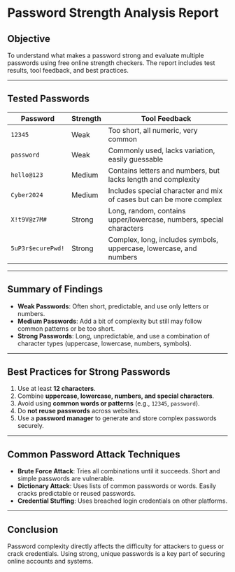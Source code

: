# Password Strength Analysis Report

## Objective
To understand what makes a password strong and evaluate multiple passwords using free online strength checkers. The report includes test results, tool feedback, and best practices.

---

## Tested Passwords

| Password        | Strength | Tool Feedback                                                                 |
|-----------------|----------|--------------------------------------------------------------------------------|
| `12345`         | Weak     | Too short, all numeric, very common                                            |
| `password`      | Weak     | Commonly used, lacks variation, easily guessable                              |
| `hello@123`      | Medium   | Contains letters and numbers, but lacks length and complexity                 |
| `Cyber2024`    | Medium   | Includes special character and mix of cases but can be more complex           |
| `X!t9V@z7M#`    | Strong   | Long, random, contains upper/lowercase, numbers, special characters           |
| `5uP3r$ecurePwd!`| Strong  | Complex, long, includes symbols, uppercase, lowercase, and numbers            |

---

## Summary of Findings

- **Weak Passwords**: Often short, predictable, and use only letters or numbers.
- **Medium Passwords**: Add a bit of complexity but still may follow common patterns or be too short.
- **Strong Passwords**: Long, unpredictable, and use a combination of character types (uppercase, lowercase, numbers, symbols).

---

## Best Practices for Strong Passwords

1. Use at least **12 characters**.
2. Combine **uppercase, lowercase, numbers, and special characters**.
3. Avoid using **common words or patterns** (e.g., `12345`, `password`).
4. Do **not reuse passwords** across websites.
5. Use a **password manager** to generate and store complex passwords securely.

---

## Common Password Attack Techniques

- **Brute Force Attack**: Tries all combinations until it succeeds. Short and simple passwords are vulnerable.
- **Dictionary Attack**: Uses lists of common passwords or words. Easily cracks predictable or reused passwords.
- **Credential Stuffing**: Uses breached login credentials on other platforms.

---

## Conclusion

Password complexity directly affects the difficulty for attackers to guess or crack credentials. Using strong, unique passwords is a key part of securing online accounts and systems.
